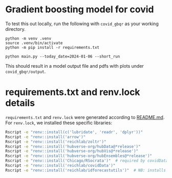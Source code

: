 # Gradient boosting model for covid

To test this out locally, run the following with `covid_gbqr` as your working directory.

```
python -m venv .venv
source .venv/bin/activate
python -m pip install -r requirements.txt

python main.py --today_date=2024-01-06 --short_run
```

This should result in a model output file and pdfs with plots under `covid_gbqr/output`.

# requirements.txt and renv.lock details

`requirements.txt` and `renv.lock` were generated according to [README.md](../README.md). For `renv.lock`, we installed these specific libraries:

```bash
Rscript -e "renv::install(c('lubridate', 'readr', 'dplyr'))"
Rscript -e "renv::install('arrow')"
Rscript -e "renv::install('reichlab/zoltr')"
Rscript -e "renv::install('hubverse-org/hubData@*release')"
Rscript -e "renv::install('hubverse-org/hubVis@*release')"
Rscript -e "renv::install('hubverse-org/hubEnsembles@*release')"
Rscript -e "renv::install('Chicago/RSocrata')"  # required by covidData, but package was removed from CRAN
Rscript -e "renv::install('reichlab/covidData')"
Rscript -e "renv::install('reichlab/idforecastutils')"  # NB: installs dev versions of above
```
